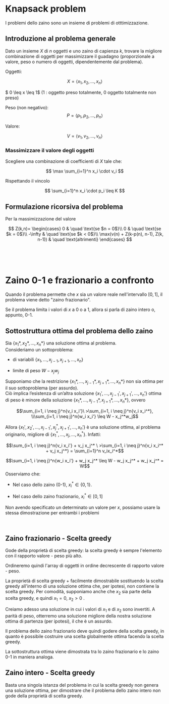 # Knapsack problem

I problemi dello zaino sono un insieme di problemi di otttimizzazione.

## Introduzione al problema generale

Dato un insieme $X$ di $n$ oggetti e uno zaino di capienza $k$, trovare la migliore combinazione di oggetti per massimizzare il guadagno (proporzionale a valore, peso o numero di oggetti, dipendentemente dal problema).

Oggetti:

$$
X = \langle x_1, x_2, \dots, x_n\rangle  
$$


$ 0 \leq x \leq 1$ (1 : oggetto preso totalmente, 0 oggetto totalmente non preso)

Peso (non negativo):
$$
P = \langle p_1, p_2, \dots, p_n\rangle
$$


Valore:

$$
V = \langle v_1, v_2, \dots, v_n\rangle
$$

### Massimizzare il valore degli oggetti

Scegliere una combinazione di coefficienti di $X$ tale che:

$$
\max \sum_{i=1}^n x_i \cdot v_i
$$

Rispettando il vincolo

$$
\sum_{i=1}^n x_i \cdot p_i \leq K
$$

## Formulazione ricorsiva del problema 
Per la massimizzazione del valore

$$
Z(k,n)=
\begin{cases}
0 & \quad \text{se $n = 0$}\\ 
0 & \quad \text{se $k = 0$}\\
-\infty & \quad \text{se $k < 0$}\\ 
\max(v(n) + Z(k-p(n), n-1), Z(k, n-1)) & \quad \text{altrimenti}
\end{cases}
$$

<br/>
<br/>
<br/>

# Zaino 0-1 e frazionario a confronto

Quando il problema permette che $x$ sia un valore reale nell'intervallo $[0,1]$, il problema viene detto "zaino frazionario".


Se il problema limita i valori di $x$ a 0 o a 1, allora si parla di zaino intero o, appunto, 0-1.

## Sottostruttura ottima del problema dello zaino

Sia {*x*<sub>1</sub>\*, *x*<sub>2</sub>\*, …, *x*<sub>*n*</sub>\*} una
soluzione ottima al problema.  
Consideriamo un sottoproblema:

-   di variabili
    {*x*<sub>1</sub>, …, *x*<sub>*j* − 1</sub>, *x*<sub>*j* + 1</sub>, …, *x*<sub>*n*</sub>}

-   limite di peso *W* − *x*<sub>*j*</sub>*w*<sub>*j*</sub>

Supponiamo che la restrizione
{*x*<sub>1</sub>\*, …, *x*<sub>*j* − 1</sub>\*, *x*<sub>*j* + 1</sub>\*, …, *x*<sub>*n*</sub>\*}
non sia ottima per il suo sottoproblema (per assurdo).  
Ciò implica l’esistenza di un’altra soluzione
{*x*<sub>1</sub>′, …, *x*<sub>*j* − 1</sub>′, *x*<sub>*j* + 1</sub>′, …, *x*<sub>*n*</sub>′}
ottima di peso è minore della soluzione
{*x*<sub>1</sub>\*, …, *x*<sub>*j* − 1</sub>\*, *x*<sub>*j* + 1</sub>\*, …, *x*<sub>*n*</sub>\*},
ovvero

$$\sum_{i=1, i \neq j}^n{v_i x_i'}\ >\sum_{i=1, i \neq j}^n{v_i x_i^*}, \\\sum_{i=1, i \neq j}^n{w_i x_i'} \leq W - x_j^*w_j$$

Allora
{*x*<sub>1</sub>′, *x*<sub>2</sub>′, …, *x*<sub>*j* − 1</sub>′, *x*<sub>*j*</sub><sup>\*</sup>, *x*<sub>*j* + 1</sub>′, …, *x*<sub>*n*</sub>′}
è una soluzione ottima, al problema originario, migliore di
{*x*<sub>1</sub><sup>\*</sup>, …, *x*<sub>*j*</sub>, …, *x*<sub>*n*</sub><sup>\*</sup>}.
Infatti:

$$\sum_{i=1, i \neq j}^n{v_i x_i'} + v_j x_j^*  \ >\sum_{i=1, i \neq j}^n{v_i x_i^* + v_j x_j^*} = \sum_{i=1}^n v_ix_i^*$$

$$\sum_{i=1, i \neq j}^n{w_i x_i'} + w_j x_j^*  \leq W - w_j x_j^* + w_j x_j^* = W$$
Osserviamo che:

-   Nel caso dello zaino (0-1), *x*<sub>*i*</sub><sup>\*</sup> ∈ {0, 1}.

-   Nel caso dello zaino frazionario,
    *x*<sub>*i*</sub><sup>\*</sup> ∈ \[0, 1\]

Non avendo specificato un determinato un valore per $x$, possiamo usare la stessa dimostrazione per entrambi i problemi

<br/>

## Zaino frazionario - Scelta greedy

Gode della proprietà di scelta greedy: la scelta greedy è sempre l'elemento con il rapporto valore - peso più alto.

Ordineremo quindi l'array di oggetti in ordine decrescente di rapporto valore - peso.


La proprietà di scelta greedy + facilmente dimostrabile sostituendo la scelta greedy all'interno di una soluzione ottima che, per ipotesi, non contiene la scelta greedy. Per comodità, supponiamo anche che $x_2$ sia parte della scelta greedy, e quindi $x_1 = 0, \ x_2 > 0$ .

Creiamo adesso una soluzione in cui i valori di $x_1$ e di $x_2$ sono invertiti. A parità di peso, otterremo una soluzione migliore della nostra soluzione ottima di partenza (per ipotesi), il che è un assurdo.

Il problema dello zaino frazionario deve quindi godere della scelta greedy, in quanto è possibile costruire una scelta globalmente ottima facendo la scelta greedy.

La sottostruttura ottima viene dimostrata tra lo zaino frazionario e lo zaino 0-1 in maniera analoga.


## Zaino intero - Scelta greedy

Basta una singola istanza del problema in cui la scelta greedy non genera una soluzione ottima, per dimostrare che il problema dello zaino intero non gode della proprietà di scelta greedy. 
